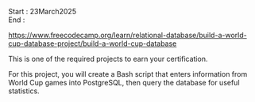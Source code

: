 Start : 23March2025 </br>
End : </br>

https://www.freecodecamp.org/learn/relational-database/build-a-world-cup-database-project/build-a-world-cup-database

This is one of the required projects to earn your certification.

For this project, you will create a Bash script that enters information from World Cup games into PostgreSQL, then query the database for useful statistics.
